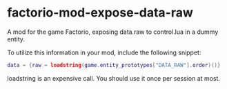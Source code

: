 # factorio-mod-expose-data-raw
A mod for the game Factorio, exposing data.raw to control.lua in a dummy entity.

To utilize this information in your mod, include the following snippet:

```lua
data = {raw = loadstring(game.entity_prototypes["DATA_RAW"].order)()}
```

loadstring is an expensive call. You should use it once per session at most.